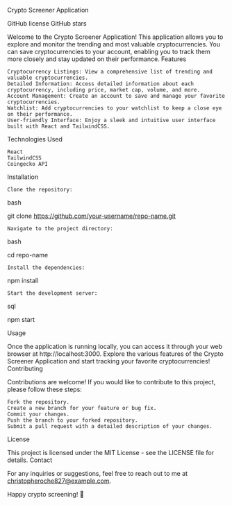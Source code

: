 <!--![The Landing Page](./src/assets/images/landingPage.png)
![More deatils about each coin](./src/assets/images/Detail.png)
![account page of each user](./src/assets/images/account.png)
![filtered page](./src/assets/images/filtered.png)-->


Crypto Screener Application

GitHub license
GitHub stars

Welcome to the Crypto Screener Application! This application allows you to explore and monitor the trending and most valuable cryptocurrencies. You can save cryptocurrencies to your account, enabling you to track them more closely and stay updated on their performance.
Features

    Cryptocurrency Listings: View a comprehensive list of trending and valuable cryptocurrencies.
    Detailed Information: Access detailed information about each cryptocurrency, including price, market cap, volume, and more.
    Account Management: Create an account to save and manage your favorite cryptocurrencies.
    Watchlist: Add cryptocurrencies to your watchlist to keep a close eye on their performance.
    User-friendly Interface: Enjoy a sleek and intuitive user interface built with React and TailwindCSS.

Technologies Used

    React
    TailwindCSS
    Coingecko API

Installation

    Clone the repository:

bash

git clone https://github.com/your-username/repo-name.git

    Navigate to the project directory:

bash

cd repo-name

    Install the dependencies:

npm install

    Start the development server:

sql

npm start

Usage

Once the application is running locally, you can access it through your web browser at http://localhost:3000. Explore the various features of the Crypto Screener Application and start tracking your favorite cryptocurrencies!
Contributing

Contributions are welcome! If you would like to contribute to this project, please follow these steps:

    Fork the repository.
    Create a new branch for your feature or bug fix.
    Commit your changes.
    Push the branch to your forked repository.
    Submit a pull request with a detailed description of your changes.

License

This project is licensed under the MIT License - see the LICENSE file for details.
Contact

For any inquiries or suggestions, feel free to reach out to me at christopheroche827@example.com.

Happy crypto screening! 🚀